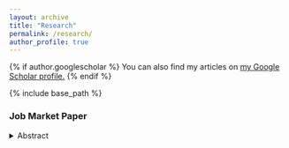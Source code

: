 ```yaml
---
layout: archive
title: "Research"
permalink: /research/
author_profile: true
---
```


{% if author.googlescholar %}
  You can also find my articles on <u><a href="{{author.googlescholar}}">my Google Scholar profile</a>.</u>
{% endif %}

{% include base_path %}

### Job Market Paper

<details>
<summary>Abstract</summary>
<br>
Monitoring policies designed to deter bureaucrat misconduct require accounting for bureaucrats' attempts to evade detection. This paper examines strategic responses of bureaucrats based on their expectations of being audited in India's employment guarantee program. Exploiting random assignment to audits over multiple waves (without replacement), I find the rate of deterred misappropriated expenditures is increasing in bureaucrats  expectations of being audited. I also find that bureaucrats evade detection by adjusting the timing and type of expenditure to misappropriate. Applying a model of Bayesian persuasion to these results, I solve for the optimal design of information communicated on the likelihood of audit. I analyze counterfactual policies using a sufficient statistic from the model. Concentrated incentives, i.e. notifying of audits in advance, would have persuaded bureaucrats to forgo misappropriating an additional USD 35m (16\% of average annual expenditures in this setting) when compared to dispersed incentives, i.e. messages are uninformative and audit timing is unpredictable.
</details>
